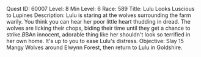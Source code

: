 Quest ID: 60007
Level: 8
Min Level: 6
Race: 589
Title: Lulu Looks Luscious to Lupines
Description: Lulu is staring at the wolves surrounding the farm warily. You think you can hear her poor little heart thudding in dread. The wolves are licking their chops, biding their time until they get a chance to strike.$B$BAn innocent, adorable thing like her shouldn't look so terrified in her own home. It's up to you to ease Lulu's distress.
Objective: Slay 15 Mangy Wolves around Elwynn Forest, then return to Lulu in Goldshire.
